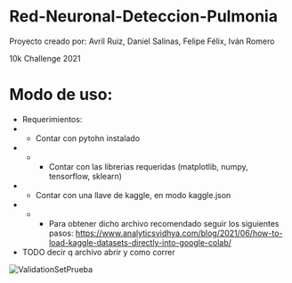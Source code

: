 # Red-Neuronal-Deteccion-Pulmonia
Proyecto creado por: Avril Ruiz, Daniel Salinas, Felipe Félix, Iván Romero 

10k Challenge 2021

# Modo de uso:
- Requerimientos: 
- - Contar con pytohn instalado
- - - Contar con las librerias requeridas (matplotlib, numpy, tensorflow, sklearn)
- - Contar con una llave de kaggle, en modo kaggle.json 
- - - Para obtener dicho archivo recomendado seguir los siguientes pasos: https://www.analyticsvidhya.com/blog/2021/06/how-to-load-kaggle-datasets-directly-into-google-colab/
- TODO decir q archivo abrir y como correr



![ValidationSetPrueba](https://user-images.githubusercontent.com/65189646/141486279-9ff936b6-57c1-4e2f-81a3-9a95883ceb74.jpg)

